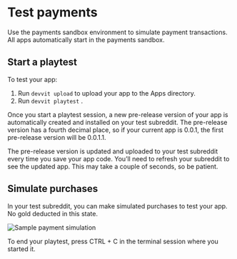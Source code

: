 # Test payments

Use the payments sandbox environment to simulate payment transactions. All apps automatically start in the payments sandbox.

## Start a playtest

To test your app:

1. Run `devvit upload` to upload your app to the Apps directory.
2. Run `devvit playtest` <test-subreddit-name> .

Once you start a playtest session, a new pre-release version of your app is automatically created and installed on your test subreddit. The pre-release version has a fourth decimal place, so if your current app is 0.0.1, the first pre-release version will be 0.0.1.1.

The pre-release version is updated and uploaded to your test subreddit every time you save your app code. You’ll need to refresh your subreddit to see the updated app. This may take a couple of seconds, so be patient.

## Simulate purchases

In your test subreddit, you can make simulated purchases to test your app. No gold deducted in this state.

![Sample payment simulation](../../assets/payment_simulation.png)

To end your playtest, press CTRL + C in the terminal session where you started it.
